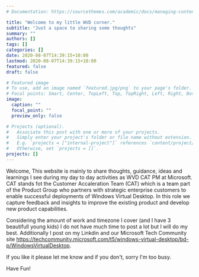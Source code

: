 ```yaml
---
# Documentation: https://sourcethemes.com/academic/docs/managing-content/

title: "Welcome to my little WVD corner."
subtitle: "Just a space to sharing some thoughts"
summary: ""
authors: []
tags: []
categories: []
date: 2020-08-07T14:39:15+10:00
lastmod: 2020-08-07T14:39:15+10:00
featured: false
draft: false

# Featured image
# To use, add an image named `featured.jpg/png` to your page's folder.
# Focal points: Smart, Center, TopLeft, Top, TopRight, Left, Right, BottomLeft, Bottom, BottomRight.
image:
  caption: ""
  focal_point: ""
  preview_only: false

# Projects (optional).
#   Associate this post with one or more of your projects.
#   Simply enter your project's folder or file name without extension.
#   E.g. `projects = ["internal-project"]` references `content/project/deep-learning/index.md`.
#   Otherwise, set `projects = []`.
projects: []
---
```


Welcome,
This website is mainly to share thoughts, guidance, ideas and learnings I see during my day to day activities as WVD CAT PM at Microsoft. CAT stands fot the Customer Accaleration Team (CAT) which is a team part of the Product Group who partners with strategic enterprise customers to enable successful deployments of Windows Virtual Desktop. In this role we capture feedback and insights to improve the existing product and develop new product capabilities.

Considering the amount of work and timezone I cover (and I have 3 beautifull young kids) I do not have much time to post a lot but I will do my best. Additionally I post on my Linkdin and our Microsoft Tech Community site  <https://techcommunity.microsoft.com/t5/windows-virtual-desktop/bd-p/WindowsVirtualDesktop>.

If you like it please let me know and if you don't, sorry I'm too busy.

Have Fun!

